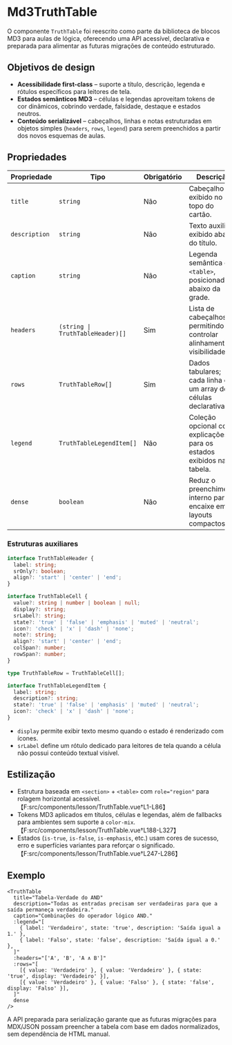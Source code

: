 # Md3TruthTable

O componente `TruthTable` foi reescrito como parte da biblioteca de blocos MD3 para aulas de lógica, oferecendo uma API acessível, declarativa e preparada para alimentar as futuras migrações de conteúdo estruturado.

## Objetivos de design

- **Acessibilidade first-class** – suporte a título, descrição, legenda e rótulos específicos para leitores de tela.
- **Estados semânticos MD3** – células e legendas aproveitam tokens de cor dinâmicos, cobrindo verdade, falsidade, destaque e estados neutros.
- **Conteúdo serializável** – cabeçalhos, linhas e notas estruturadas em objetos simples (`headers`, `rows`, `legend`) para serem preenchidos a partir dos novos esquemas de aulas.

## Propriedades

| Propriedade   | Tipo                             | Obrigatório | Descrição                                                             |
| ------------- | -------------------------------- | ----------- | --------------------------------------------------------------------- |
| `title`       | `string`                         | Não         | Cabeçalho exibido no topo do cartão.                                  |
| `description` | `string`                         | Não         | Texto auxiliar exibido abaixo do título.                              |
| `caption`     | `string`                         | Não         | Legenda semântica do `<table>`, posicionada abaixo da grade.          |
| `headers`     | `(string \| TruthTableHeader)[]` | Sim         | Lista de cabeçalhos, permitindo controlar alinhamento e visibilidade. |
| `rows`        | `TruthTableRow[]`                | Sim         | Dados tabulares; cada linha é um array de células declarativas.       |
| `legend`      | `TruthTableLegendItem[]`         | Não         | Coleção opcional com explicações para os estados exibidos na tabela.  |
| `dense`       | `boolean`                        | Não         | Reduz o preenchimento interno para encaixe em layouts compactos.      |

### Estruturas auxiliares

```ts
interface TruthTableHeader {
  label: string;
  srOnly?: boolean;
  align?: 'start' | 'center' | 'end';
}

interface TruthTableCell {
  value?: string | number | boolean | null;
  display?: string;
  srLabel?: string;
  state?: 'true' | 'false' | 'emphasis' | 'muted' | 'neutral';
  icon?: 'check' | 'x' | 'dash' | 'none';
  note?: string;
  align?: 'start' | 'center' | 'end';
  colSpan?: number;
  rowSpan?: number;
}

type TruthTableRow = TruthTableCell[];

interface TruthTableLegendItem {
  label: string;
  description?: string;
  state?: 'true' | 'false' | 'emphasis' | 'muted' | 'neutral';
  icon?: 'check' | 'x' | 'dash' | 'none';
}
```

- `display` permite exibir texto mesmo quando o estado é renderizado com ícones.
- `srLabel` define um rótulo dedicado para leitores de tela quando a célula não possui conteúdo textual visível.

## Estilização

- Estrutura baseada em `<section>` + `<table>` com `role="region"` para rolagem horizontal acessível. 【F:src/components/lesson/TruthTable.vue†L1-L86】
- Tokens MD3 aplicados em títulos, células e legendas, além de fallbacks para ambientes sem suporte a `color-mix`. 【F:src/components/lesson/TruthTable.vue†L188-L327】
- Estados (`is-true`, `is-false`, `is-emphasis`, etc.) usam cores de sucesso, erro e superfícies variantes para reforçar o significado. 【F:src/components/lesson/TruthTable.vue†L247-L286】

## Exemplo

```vue
<TruthTable
  title="Tabela-Verdade do AND"
  description="Todas as entradas precisam ser verdadeiras para que a saída permaneça verdadeira."
  caption="Combinações do operador lógico AND."
  :legend="[
    { label: 'Verdadeiro', state: 'true', description: 'Saída igual a 1.' },
    { label: 'Falso', state: 'false', description: 'Saída igual a 0.' },
  ]"
  :headers="['A', 'B', 'A ∧ B']"
  :rows="[
    [{ value: 'Verdadeiro' }, { value: 'Verdadeiro' }, { state: 'true', display: 'Verdadeiro' }],
    [{ value: 'Verdadeiro' }, { value: 'Falso' }, { state: 'false', display: 'Falso' }],
  ]"
  dense
/>
```

A API preparada para serialização garante que as futuras migrações para MDX/JSON possam preencher a tabela com base em dados normalizados, sem dependência de HTML manual.
